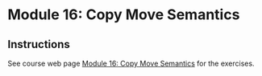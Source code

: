 # Module 16: Copy Move Semantics

## Instructions

See course web page [Module 16: Copy Move Semantics](https://cmsc240-f24.github.io/module/16) for the exercises.


